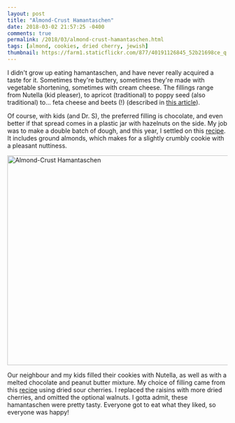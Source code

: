 ```yaml
---
layout: post
title: "Almond-Crust Hamantaschen"
date: 2018-03-02 21:57:25 -0400
comments: true
permalink: /2018/03/almond-crust-hamantaschen.html
tags: [almond, cookies, dried cherry, jewish]
thumbnail: https://farm1.staticflickr.com/877/40191126845_52b21698ce_q.jpg
---
```


I didn't grow up eating hamantaschen, and have never really acquired 
a taste for it. Sometimes they're buttery, sometimes they're made with 
vegetable shortening, sometimes with cream cheese. The fillings range 
from Nutella (kid pleaser), to apricot (traditional) 
to poppy seed (also traditional) to… feta cheese and beets (!) (described in [this article](https://www.nytimes.com/2011/03/16/dining/16purim.html)).

Of course, with kids (and Dr. S), the preferred filling is chocolate,
and even better if that spread comes in a plastic jar with hazelnuts on 
the side. My job was to make a double batch of dough, and this year,
I settled on this [recipe](https://www.washingtonpost.com/recipes/almond-crust-hamantaschen-with-two-fillings/12621/?utm_term=.4d9ea5f90aa9). It includes ground almonds, which makes for
a slightly crumbly cookie with a pleasant nuttiness.

<a data-flickr-embed="true"  href="https://www.flickr.com/photos/gnuf/40191126845/in/dateposted/" title="Almond-Crust Hamantaschen"><img src="https://farm1.staticflickr.com/877/40191126845_52b21698ce_z.jpg" width="640" height="480" alt="Almond-Crust Hamantaschen"></a><script async src="//embedr.flickr.com/assets/client-code.js" charset="utf-8"></script>

Our neighbour and my kids filled their cookies with Nutella, as well
as with a melted chocolate and peanut butter mixture. My choice of filling 
came from this [recipe](https://www.washingtonpost.com/recipes/dried-sour-cherry-filling-for-hamantaschen/9916/) 
using dried sour cherries. I replaced the raisins with more
dried cherries, and omitted the optional walnuts. I gotta admit, these
hamantaschen were pretty tasty. Everyone got to eat what they liked,
so everyone was happy!
